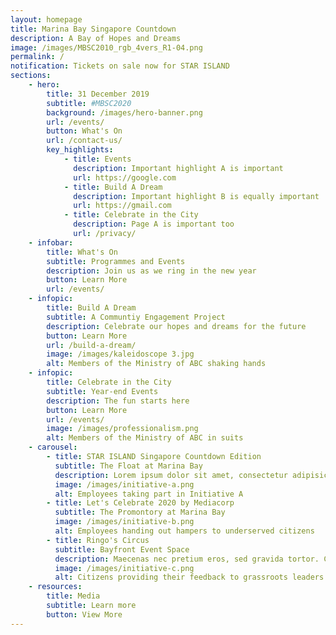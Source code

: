 ```yaml
---
layout: homepage
title: Marina Bay Singapore Countdown
description: A Bay of Hopes and Dreams
image: /images/MBSC2010_rgb_4vers_R1-04.png
permalink: /
notification: Tickets on sale now for STAR ISLAND
sections:
    - hero:
        title: 31 December 2019
        subtitle: #MBSC2020
        background: /images/hero-banner.png
        url: /events/
        button: What's On
        url: /contact-us/
        key_highlights:
            - title: Events
              description: Important highlight A is important
              url: https://google.com
            - title: Build A Dream
              description: Important highlight B is equally important
              url: https://gmail.com
            - title: Celebrate in the City
              description: Page A is important too
              url: /privacy/
    - infobar:
        title: What's On
        subtitle: Programmes and Events
        description: Join us as we ring in the new year
        button: Learn More
        url: /events/
    - infopic:
        title: Build A Dream
        subtitle: A Communtiy Engagement Project
        description: Celebrate our hopes and dreams for the future
        button: Learn More
        url: /build-a-dream/
        image: /images/kaleidoscope 3.jpg
        alt: Members of the Ministry of ABC shaking hands
    - infopic:
        title: Celebrate in the City
        subtitle: Year-end Events
        description: The fun starts here
        button: Learn More
        url: /events/
        image: /images/professionalism.png
        alt: Members of the Ministry of ABC in suits
    - carousel:
        - title: STAR ISLAND Singapore Countdown Edition
          subtitle: The Float at Marina Bay
          description: Lorem ipsum dolor sit amet, consectetur adipisicing elit. Amet asperiores dicta distinctio enim harum labore libero magni non tempora ullam.
          image: /images/initiative-a.png
          alt: Employees taking part in Initiative A
        - title: Let's Celebrate 2020 by Mediacorp
          subtitle: The Promontory at Marina Bay
          image: /images/initiative-b.png
          alt: Employees handing out hampers to underserved citizens
        - title: Ringo's Circus
          subtitle: Bayfront Event Space
          description: Maecenas nec pretium eros, sed gravida tortor. Cras suscipit a dolor vel vehicula.
          image: /images/initiative-c.png
          alt: Citizens providing their feedback to grassroots leaders
    - resources:
        title: Media
        subtitle: Learn more
        button: View More
---
```

